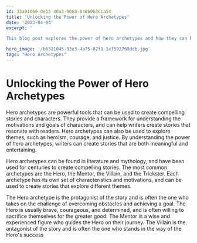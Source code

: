 ```yaml
---
id: 33a91069-0e13-40a3-9068-84869b86ca54
title: 'Unlocking the Power of Hero Archetypes'
date: '2023-04-04'
excerpt: '

This blog post explores the power of hero archetypes and how they can be used to create compelling stories. It explains that archetypes are timeless, universal characters that represent aspects of the human experience. These characters can be used to create stories that resonate with readers and viewers, as they are familiar and relatable. The post then goes on to discuss the different types of archetypes, such as the hero, the mentor, the villain, and the sidekick. It also explains how to use archetypes to create a compelling story and how to ensure that the archetypes remain true to their nature. Finally, the post provides some tips on how to use archetypes to create stories that will capture the imagination of readers and viewers.'

hero_image: '/b6321045-93e3-4a75-87f1-1ef592769ddb.jpg'
tags: "Hero Archetypes"
---
```




# Unlocking the Power of Hero Archetypes

Hero archetypes are powerful tools that can be used to create compelling stories and characters. They provide a framework for understanding the motivations and goals of characters, and can help writers create stories that resonate with readers. Hero archetypes can also be used to explore themes, such as heroism, courage, and justice. By understanding the power of hero archetypes, writers can create stories that are both meaningful and entertaining.

Hero archetypes can be found in literature and mythology, and have been used for centuries to create compelling stories. The most common archetypes are the Hero, the Mentor, the Villain, and the Trickster. Each archetype has its own set of characteristics and motivations, and can be used to create stories that explore different themes.

The Hero archetype is the protagonist of the story and is often the one who takes on the challenge of overcoming obstacles and achieving a goal. The Hero is usually brave, courageous, and determined, and is often willing to sacrifice themselves for the greater good. The Mentor is a wise and experienced figure who guides the Hero on their journey. The Villain is the antagonist of the story and is often the one who stands in the way of the Hero's success
